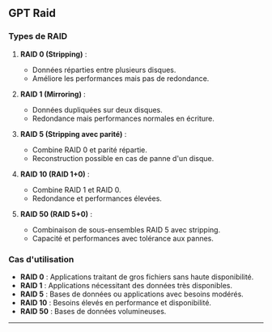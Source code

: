 ## GPT Raid
### Types de RAID
1. **RAID 0 (Stripping)** :
   - Données réparties entre plusieurs disques.
   - Améliore les performances mais pas de redondance.

2. **RAID 1 (Mirroring)** :
   - Données dupliquées sur deux disques.
   - Redondance mais performances normales en écriture.

3. **RAID 5 (Stripping avec parité)** :
   - Combine RAID 0 et parité répartie.
   - Reconstruction possible en cas de panne d'un disque.

4. **RAID 10 (RAID 1+0)** :
   - Combine RAID 1 et RAID 0.
   - Redondance et performances élevées.

5. **RAID 50 (RAID 5+0)** :
   - Combinaison de sous-ensembles RAID 5 avec stripping.
   - Capacité et performances avec tolérance aux pannes.

### Cas d'utilisation
- **RAID 0** : Applications traitant de gros fichiers sans haute disponibilité.
- **RAID 1** : Applications nécessitant des données très disponibles.
- **RAID 5** : Bases de données ou applications avec besoins modérés.
- **RAID 10** : Besoins élevés en performance et disponibilité.
- **RAID 50** : Bases de données volumineuses.

---
